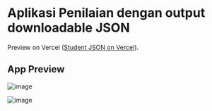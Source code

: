 # Aplikasi Penilaian dengan output downloadable JSON

Preview on Vercel ([Student JSON on Vercel](https://student-json.vercel.app/)).

## App Preview

![image](https://github.com/bagusfaize/student-json/assets/50720858/31a48758-c856-4e56-bc91-c40bc4d470f8)

![image](https://github.com/bagusfaize/student-json/assets/50720858/caa092d1-e79d-4168-84f2-61de008c80f5)
